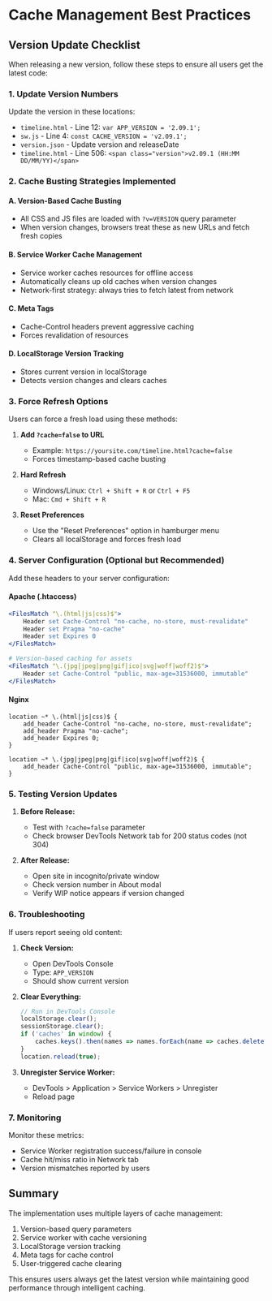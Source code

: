 # Cache Management Best Practices

## Version Update Checklist

When releasing a new version, follow these steps to ensure all users get the latest code:

### 1. Update Version Numbers
Update the version in these locations:
- `timeline.html` - Line 12: `var APP_VERSION = '2.09.1';`
- `sw.js` - Line 4: `const CACHE_VERSION = 'v2.09.1';`
- `version.json` - Update version and releaseDate
- `timeline.html` - Line 506: `<span class="version">v2.09.1 (HH:MM DD/MM/YY)</span>`

### 2. Cache Busting Strategies Implemented

#### A. Version-Based Cache Busting
- All CSS and JS files are loaded with `?v=VERSION` query parameter
- When version changes, browsers treat these as new URLs and fetch fresh copies

#### B. Service Worker Cache Management
- Service worker caches resources for offline access
- Automatically cleans up old caches when version changes
- Network-first strategy: always tries to fetch latest from network

#### C. Meta Tags
- Cache-Control headers prevent aggressive caching
- Forces revalidation of resources

#### D. LocalStorage Version Tracking
- Stores current version in localStorage
- Detects version changes and clears caches

### 3. Force Refresh Options

Users can force a fresh load using these methods:

1. **Add `?cache=false` to URL**
   - Example: `https://yoursite.com/timeline.html?cache=false`
   - Forces timestamp-based cache busting

2. **Hard Refresh**
   - Windows/Linux: `Ctrl + Shift + R` or `Ctrl + F5`
   - Mac: `Cmd + Shift + R`

3. **Reset Preferences**
   - Use the "Reset Preferences" option in hamburger menu
   - Clears all localStorage and forces fresh load

### 4. Server Configuration (Optional but Recommended)

Add these headers to your server configuration:

#### Apache (.htaccess)
```apache
<FilesMatch "\.(html|js|css)$">
    Header set Cache-Control "no-cache, no-store, must-revalidate"
    Header set Pragma "no-cache"
    Header set Expires 0
</FilesMatch>

# Version-based caching for assets
<FilesMatch "\.(jpg|jpeg|png|gif|ico|svg|woff|woff2)$">
    Header set Cache-Control "public, max-age=31536000, immutable"
</FilesMatch>
```

#### Nginx
```nginx
location ~* \.(html|js|css)$ {
    add_header Cache-Control "no-cache, no-store, must-revalidate";
    add_header Pragma "no-cache";
    add_header Expires 0;
}

location ~* \.(jpg|jpeg|png|gif|ico|svg|woff|woff2)$ {
    add_header Cache-Control "public, max-age=31536000, immutable";
}
```

### 5. Testing Version Updates

1. **Before Release:**
   - Test with `?cache=false` parameter
   - Check browser DevTools Network tab for 200 status codes (not 304)

2. **After Release:**
   - Open site in incognito/private window
   - Check version number in About modal
   - Verify WIP notice appears if version changed

### 6. Troubleshooting

If users report seeing old content:

1. **Check Version:**
   - Open DevTools Console
   - Type: `APP_VERSION`
   - Should show current version

2. **Clear Everything:**
   ```javascript
   // Run in DevTools Console
   localStorage.clear();
   sessionStorage.clear();
   if ('caches' in window) {
       caches.keys().then(names => names.forEach(name => caches.delete(name)));
   }
   location.reload(true);
   ```

3. **Unregister Service Worker:**
   - DevTools > Application > Service Workers > Unregister
   - Reload page

### 7. Monitoring

Monitor these metrics:
- Service Worker registration success/failure in console
- Cache hit/miss ratio in Network tab
- Version mismatches reported by users

## Summary

The implementation uses multiple layers of cache management:
1. Version-based query parameters
2. Service worker with cache versioning
3. LocalStorage version tracking
4. Meta tags for cache control
5. User-triggered cache clearing

This ensures users always get the latest version while maintaining good performance through intelligent caching.